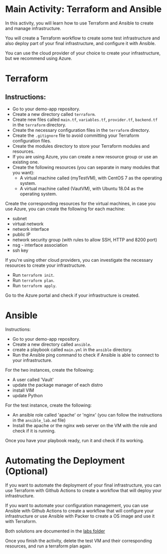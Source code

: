 # Main Activity: Terraform and Ansible

In this activity, you will learn how to use Terraform and Ansible to create and manage infrastructure.

You will create a Terraform workflow to create some test infrastructure and also deploy part of your final infrastructure, and configure it with Ansible.

You can use the cloud provider of your choice to create your infrastructure, but we recommend using Azure.

# Terraform

## Instructions:
- Go to your demo-app repository.
- Create a new directory called `terraform`.
- Create new files called `main.tf`, `variables.tf`, `provider.tf`, `backend.tf` in the `terraform` directory.
- Create the necessary configuration files in the `terraform` directory.
- Create the `.gitignore` file to avoid	committing your Terraform configuration files.
- Create the modules directory to store your Terraform modules and resources.
- If you are using Azure, you can create a new resource group or use an existing one.
- Create the following resources (you can separate in many modules that you want):
	- A virtual machine called (myTestVM), with CentOS 7 as the operating system.
	- A virtual machine called (VautVM), with Ubuntu 18.04 as the operating system.

Create the corresponding resources for the virtual machines, in case you use	Azure, you can create the following for each machine:
- subnet
- virtual network
- network interface
- public IP
- network security group (with rules to allow SSH, HTTP and 8200 port)
- nsg - interface association
- ssh key

If you're using other cloud providers, you can investigate the necessary resources to create your infrastructure.

- Run `terraform init`.
- Run `terraform plan`.
- Run `terraform apply`.

Go to the Azure portal and check if your infrastructure is created.

# Ansible

Instructions:
- Go to your demo-app repository.
- Create a new directory called `ansible`.
- create a playbook called `main.yml` in the `ansible` directory.
- Run the Ansible ping command to check if Ansible is able to connect to your infrastructure.

For the two instances, create the following:
- A user called 'Vault'
- update the package manager of each distro
- install VIM
- update Python

For the test instance, create the following:
- An ansible role called 'apache' or  'nginx' (you can follow the instructions in the `ansible_lab.md` file)
- Install the apache or the nginx web server on the VM with the role and check	if it is running.

Once you have your playbook ready, run it and check if its working.

# Automating the Deployment (Optional)
If you want to automate the deployment of your final infrastructure, you can use Terraform with Github Actions to create a workflow that will deploy your infrastructure.

If you want to automate your configuration management, you can use Ansible with Github Actions to create a workflow that will configure your infrastructure or use Ansible with Packer to create a OS image and use it with Terraform.

Both solutions are documented in the [labs folder](/sprint-3/labs/)

Once you finish	the activity, delete the test VM and their corresponding resources, and run a terraform plan again.






